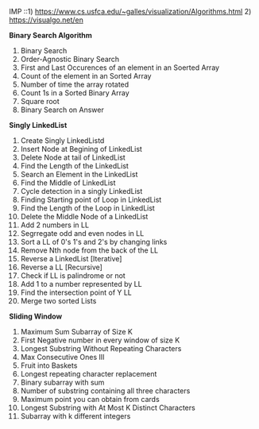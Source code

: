 IMP ::1)  https://www.cs.usfca.edu/~galles/visualization/Algorithms.html
      2) https://visualgo.net/en

      
**Binary Search Algorithm**
1) Binary Search
2) Order-Agnostic Binary Search
3) First and Last Occurences of an element in an Soerted Array
4) Count of the element in an Sorted Array
5) Number of time the array rotated
6) Count 1s in a Sorted Binary Array
7) Square root
8) Binary Search on Answer

**Singly LinkedList**
1) Create  Singly LinkedListd
2) Insert Node at Begining of LinkedList
3) Delete Node at tail of LinkedList
4) Find the Length of the LinkedList
5) Search an Element in the LinkedList
6) Find the Middle of LinkedList
7) Cycle detection in a singly LinkedList
8) Finding Starting point of Loop in LinkedList
9) Find the Length of the Loop in LinkedList
10) Delete the Middle Node of a LinkedList
11) Add 2 numbers in LL
12) Segrregate odd and even nodes in LL
13) Sort a LL of 0's 1's and 2's by changing links
14) Remove Nth node from the back of the LL
15) Reverse a LinkedList [Iterative]
16) Reverse a LL [Recursive]
17) Check if LL is palindrome or not
18) Add 1 to a number represented by LL
19) Find the intersection point of Y LL
20) Merge two sorted Lists

**Sliding Window**
1) Maximum Sum Subarray of Size K
2) First Negative number in every window of size K
3) Longest Substring Without Repeating Characters
4) Max Consecutive Ones III
5) Fruit into Baskets
6) Longest repeating character replacement
7) Binary subarray with sum
8) Number of substring containing all three characters
9) Maximum point you can obtain from cards
10) Longest Substring with At Most K Distinct Characters
11) Subarray with k different integers
